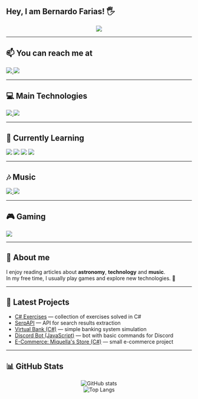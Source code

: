 ## Hey, I am Bernardo Farias! 🖐️

<p align="center">
  <a href="https://instagram.com/fariass.be" target="_blank" rel="noopener noreferrer">
    <img src="https://img.shields.io/badge/Instagram-E4405F?style=for-the-badge&logo=instagram&logoColor=white"/>
  </a>
</p>

---

## 📫 You can reach me at

<p>
  <a href="https://www.linkedin.com/in/bernardo-vale-farias" target="_blank" rel="noopener noreferrer">
    <img src="https://img.shields.io/badge/LinkedIn-0077B5?style=for-the-badge&logo=linkedin&logoColor=white"/>
  </a>
  <a href="mailto:bernardovalede@gmail.com" target="_blank" rel="noopener noreferrer">
    <img src="https://img.shields.io/badge/Gmail-D14836?style=for-the-badge&logo=gmail&logoColor=white"/>
  </a>
</p>

---

## 💻 Main Technologies

<p>
  <a href="https://learn.microsoft.com/en-us/dotnet/csharp/" target="_blank" rel="noopener noreferrer">
    <img src="https://img.shields.io/badge/C%23-239120?style=for-the-badge&logo=c-sharp&logoColor=white"/>
  </a>
  <a href="https://dotnet.microsoft.com/" target="_blank" rel="noopener noreferrer">
    <img src="https://img.shields.io/badge/.NET-5C2D91?style=for-the-badge&logo=.net&logoColor=white"/>
  </a>
</p>

---

## 📘 Currently Learning

<p>
  <img src="https://img.shields.io/badge/MySQL-4479A1.svg?style=for-the-badge&logo=mysql&logoColor=white"/>
  <img src="https://img.shields.io/badge/React-20232A?style=for-the-badge&logo=react&logoColor=61DAFB"/>
  <img src="https://img.shields.io/badge/JavaScript-323330.svg?style=for-the-badge&logo=javascript&logoColor=F7DF1E"/>
  <img src="https://img.shields.io/badge/TypeScript-007ACC.svg?style=for-the-badge&logo=typescript&logoColor=white"/>
</p>

---

## 🎶 Music

<p>
  <a href="https://www.last.fm/user/Negativado" target="_blank" rel="noopener noreferrer">
    <img src="https://img.shields.io/badge/last.fm-D51007?style=for-the-badge&logo=last.fm&logoColor=white"/>
  </a>
  <a href="https://open.spotify.com/user/bernardovalede?si=3e217d3df56a4ee1" target="_blank" rel="noopener noreferrer">
    <img src="https://img.shields.io/badge/Spotify-1ED760?style=for-the-badge&logo=spotify&logoColor=white"/>
  </a>
</p>

---

## 🎮 Gaming

<p>
  <a href="https://steamcommunity.com/id/fariass_bernardo/" target="_blank" rel="noopener noreferrer">
    <img src="https://img.shields.io/badge/Steam-000000.svg?style=for-the-badge&logo=steam&logoColor=white"/>
  </a>
</p>

---

## 🌌 About me

I enjoy reading articles about **astronomy**, **technology** and **music**.  
In my free time, I usually play games and explore new technologies. 🚀

---

## 📂 Latest Projects

- [C# Exercises](https://github.com/fariass07/csharp) — collection of exercises solved in C#  
- [SerpAPI](https://github.com/fariass07/serpAPI) — API for search results extraction  
- [Virtual Bank (C#)](https://github.com/fariass07/BANCO-VIRTUAL-C-) — simple banking system simulation  
- [Discord Bot (JavaScript)](https://github.com/fariass07/BOT-DISCORD) — bot with basic commands for Discord  
- [E-Commerce: Miquella's Store (C#)](https://github.com/fariass07/Miquellas-Store) — small e-commerce project  

---

## 📊 GitHub Stats

<p align="center">
  <img src="https://github-readme-stats.vercel.app/api?username=fariass07&show_icons=true&theme=radical" alt="GitHub stats"/>
  <br/>
  <img src="https://github-readme-stats.vercel.app/api/top-langs/?username=fariass07&layout=compact&theme=radical" alt="Top Langs"/>
</p>
